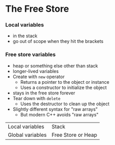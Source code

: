 # The Free Store

### Local variables

- in the stack
- go out of scope when they hit the brackets

### Free store variables

- heap or something else other than stack
- longer-lived variables
- Create with `new` operator
  - Returns a pointer to the object or instance
  - Uses a constructor to initialize the object
- stays in the free store forever
- Tear down with `delete`
  - Uses the destructor to clean up the object
- Slightly different syntax for "raw arrays"
  - But modern C++ avoids "raw arrays"


|  |  |
|--------|----------------------|
| Local variables   | Stack                  |
| Global variables | Free Store or Heap                 |

